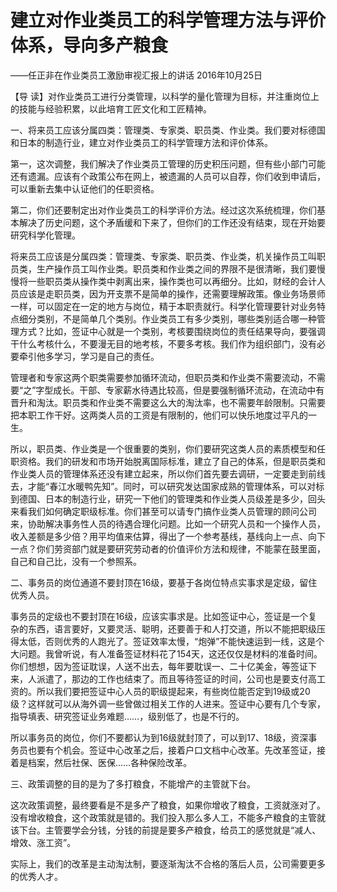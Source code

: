 # 建立对作业类员工的科学管理方法与评价体系，导向多产粮食

——任正非在作业类员工激励审视汇报上的讲话 2016年10月25日

【导 读】对作业类员工进行分类管理，以科学的量化管理为目标，并注重岗位上的技能与经验积累，以此培育工匠文化和工匠精神。

一、将来员工应该分属四类：管理类、专家类、职员类、作业类。我们要对标德国和日本的制造行业，建立对作业类员工的科学管理方法和评价体系。

第一，这次调整，我们解决了作业类员工管理的历史积压问题，但有些小部门可能还有遗漏。应该有个政策公布在网上，被遗漏的人员可以自荐，你们收到申请后，可以重新去集中认证他们的任职资格。

第二，你们还要制定出对作业类员工的科学评价方法。经过这次系统梳理，你们基本解决了历史问题，这个矛盾缓和下来了，但你们的工作还没有结束，现在开始要研究科学化管理。

将来员工应该是分属四类：管理类、专家类、职员类、作业类，机关操作员工叫职员类，生产操作员工叫作业类。职员类和作业类之间的界限不是很清晰，我们要慢慢将一些职员类从操作类中剥离出来，操作类也可以再细分。比如，财经的会计人员应该是走职员类，因为开支票不是简单的操作，还需要理解政策。像业务场景师一样，可以固定在一定的地方与岗位，精于本职责就行。科学化管理要针对业务特点细分类别，不是简单几个类别。作业类员工有多少类别，哪些类别适合哪一种管理方式？比如，签证中心就是一个类别，考核要围绕岗位的责任结果导向，要强调干什么考核什么，不要漫无目的地考核，不要多考核。我们作为组织部门，没有必要牵引他多学习，学习是自己的责任。

管理者和专家这两个职类需要参加循环流动，但职员类和作业类不需要流动，不需要“之”字型成长。干部、专家薪水待遇比较高，但是要强制循环流动，在流动中有晋升和淘汰。职员类和作业类不需要这么大的淘汰率，也不需要年龄限制。只需要把本职工作干好。这两类人员的工资是有限制的，他们可以快乐地度过平凡的一生。

所以，职员类、作业类是一个很重要的类别，你们要研究这类人员的素质模型和任职资格。我们的研发和市场开始脱离国际标准，建立了自己的体系，但是职员类和作业类人员的管理体系还没有建立起来，所以你们首先要去调研，一定要走到前线去，才能“春江水暖鸭先知”。同时，可以研究发达国家成熟的管理体系，可以对标到德国、日本的制造行业，研究一下他们的管理类和作业类人员级差是多少，回头来看我们如何确定职级标准。你们甚至可以请专门搞作业类人员管理的顾问公司来，协助解决事务性人员的待遇合理化问题。比如一个研究人员和一个操作人员，收入差额是多少倍？用平均值来估算，得出了一个参考基线，基线向上一点、向下一点？你们劳资部门就是要研究劳动者的价值评价方法和规律，不能蒙在鼓里面，自己和自己比，没有一个参照系。

二、事务员的岗位通道不要封顶在16级，要基于各岗位特点实事求是定级，留住优秀人员。

事务员的定级也不要封顶在16级，应该实事求是。比如签证中心，签证是一个复杂的东西，语言要好，又要灵活、聪明，还要善于和人打交道，所以不能把职级压得太低，否则优秀的人跑光了。签证效率太慢，“炮弹”不能快速运到一线，这是个大问题。我曾听说，有人准备签证材料花了154天，这还仅仅是材料的准备时间。你们想想，因为签证耽误，人送不出去，每年要耽误一、二十亿美金，等签证下来，人派遣了，那边的工作也结束了。而且等待签证的时间，公司也是要支付高工资的。所以我们要把签证中心人员的职级提起来，有些岗位能否定到19级或20级？这样就可以从海外调一些曾做过相关工作的人进来。签证中心要有几个专家，指导填表、研究签证业务难题……，级别低了，也是不行的。

所以事务员的岗位，你们不要都认为到16级就封顶了，可以到17、18级，资深事务员也要有个机会。签证中心改革之后，接着户口文档中心改革。先改革签证，接着是档案，然后社保、医保……各种保险改革。

三、政策调整的目的是为了多打粮食，不能增产的主管就下台。

这次政策调整，最终要看是不是多产了粮食，如果你增收了粮食，工资就涨对了。没有增收粮食，这个政策就是错的。我们投入那么多人工，不能多产粮食的主管就该下台。主管要学会分钱，分钱的前提是要多产粮食，给员工的感觉就是“减人、增效、涨工资”。

实际上，我们的改革是主动淘汰制，要逐渐淘汰不合格的落后人员，公司需要更多的优秀人才。

